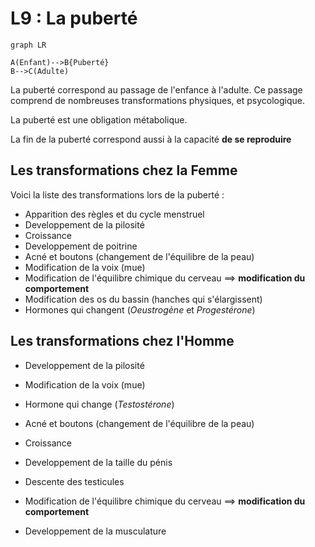 # L9 : La puberté

```mermaid
graph LR

A(Enfant)-->B{Puberté}
B-->C(Adulte)
```

La puberté correspond au passage de l'enfance à l'adulte. Ce passage comprend de nombreuses transformations physiques, et psycologique. 



La puberté est une obligation métabolique. 

La fin de la puberté correspond aussi à la capacité **de se reproduire**



## Les transformations chez la Femme

Voici la liste des transformations lors de la puberté : 

- Apparition des règles et du cycle menstruel
- Developpement de la pilosité
- Croissance
- Developpement de poitrine
- Acné et boutons (changement de l'équilibre de la peau)
- Modification de la voix (mue)
- Modification de l'équilibre chimique du cerveau ==> **modification du comportement**
- Modification des os du bassin (hanches qui s'élargissent)
- Hormones qui changent (*Oeustrogène* et *Progestérone*)



## Les transformations chez l'Homme

- Developpement de la pilosité
- Modification de la voix (mue)
- Hormone qui change (*Testostérone*)

- Acné et boutons (changement de l'équilibre de la peau)
- Croissance
- Developpement de la taille du pénis
- Descente des testicules
- Modification de l'équilibre chimique du cerveau ==> **modification du comportement**
- Developpement de la musculature